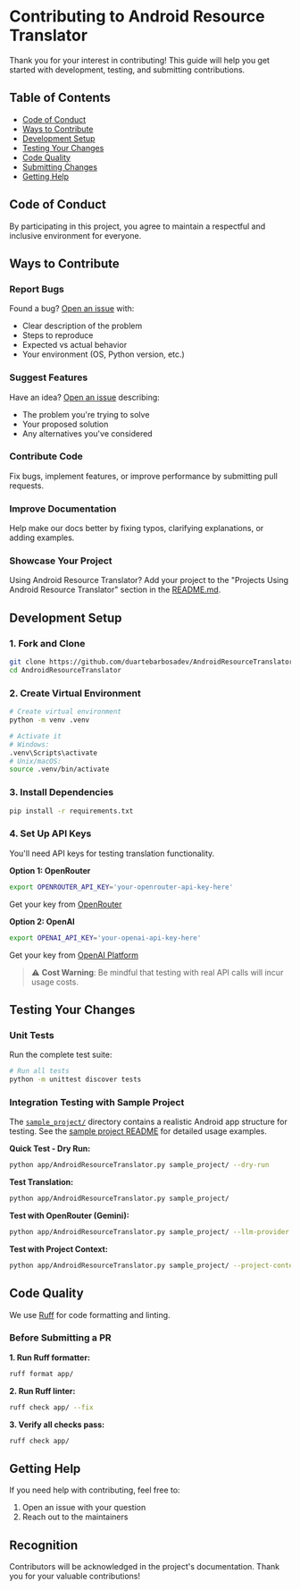 # Contributing to Android Resource Translator

Thank you for your interest in contributing! This guide will help you get started with development, testing, and submitting contributions.

## Table of Contents

- [Code of Conduct](#code-of-conduct)
- [Ways to Contribute](#ways-to-contribute)
- [Development Setup](#development-setup)
- [Testing Your Changes](#testing-your-changes)
- [Code Quality](#code-quality)
- [Submitting Changes](#submitting-changes)
- [Getting Help](#getting-help)

## Code of Conduct

By participating in this project, you agree to maintain a respectful and inclusive environment for everyone.

## Ways to Contribute

### Report Bugs
Found a bug? [Open an issue](https://github.com/duartebarbosadev/AndroidResourceTranslator/issues/new) with:
- Clear description of the problem
- Steps to reproduce
- Expected vs actual behavior
- Your environment (OS, Python version, etc.)

### Suggest Features
Have an idea? [Open an issue](https://github.com/duartebarbosadev/AndroidResourceTranslator/issues/new) describing:
- The problem you're trying to solve
- Your proposed solution
- Any alternatives you've considered

### Contribute Code
Fix bugs, implement features, or improve performance by submitting pull requests.

### Improve Documentation
Help make our docs better by fixing typos, clarifying explanations, or adding examples.

### Showcase Your Project
Using Android Resource Translator? Add your project to the "Projects Using Android Resource Translator" section in the [README.md](../README.md).

## Development Setup

### 1. Fork and Clone

```bash
git clone https://github.com/duartebarbosadev/AndroidResourceTranslator.git
cd AndroidResourceTranslator
```

### 2. Create Virtual Environment

```bash
# Create virtual environment
python -m venv .venv

# Activate it
# Windows:
.venv\Scripts\activate
# Unix/macOS:
source .venv/bin/activate
```

### 3. Install Dependencies

```bash
pip install -r requirements.txt
```

### 4. Set Up API Keys

You'll need API keys for testing translation functionality.

**Option 1: OpenRouter**
```bash
export OPENROUTER_API_KEY='your-openrouter-api-key-here'
```
Get your key from [OpenRouter](https://openrouter.ai/keys)

**Option 2: OpenAI**
```bash
export OPENAI_API_KEY='your-openai-api-key-here'
```
Get your key from [OpenAI Platform](https://platform.openai.com/)

> ⚠️ **Cost Warning**: Be mindful that testing with real API calls will incur usage costs.

## Testing Your Changes

### Unit Tests

Run the complete test suite:

```bash
# Run all tests
python -m unittest discover tests
```

### Integration Testing with Sample Project

The [`sample_project/`](../sample_project/) directory contains a realistic Android app structure for testing. See the [sample project README](../sample_project/README.md) for detailed usage examples.

**Quick Test - Dry Run:**
```bash
python app/AndroidResourceTranslator.py sample_project/ --dry-run
```

**Test Translation:**
```bash
python app/AndroidResourceTranslator.py sample_project/
```

**Test with OpenRouter (Gemini):**
```bash
python app/AndroidResourceTranslator.py sample_project/ --llm-provider openrouter --model google/gemini-2.5-flash-preview-09-2025
```

**Test with Project Context:**
```bash
python app/AndroidResourceTranslator.py sample_project/ --project-context "A shopping list mobile application"
```

## Code Quality

We use [Ruff](https://docs.astral.sh/ruff/) for code formatting and linting.

### Before Submitting a PR

**1. Run Ruff formatter:**
```bash
ruff format app/
```

**2. Run Ruff linter:**
```bash
ruff check app/ --fix
```

**3. Verify all checks pass:**
```bash
ruff check app/
```

## Getting Help

If you need help with contributing, feel free to:

1. Open an issue with your question
2. Reach out to the maintainers

## Recognition

Contributors will be acknowledged in the project's documentation. 
Thank you for your valuable contributions!
